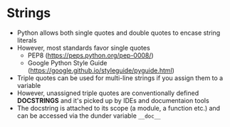 # Strings

- Python allows both single quotes and double quotes to encase string literals
- However, most standards favor single quotes
  - PEP8 (https://peps.python.org/pep-0008/)
  - Google Python Style Guide (https://google.github.io/styleguide/pyguide.html)
- Triple quotes can be used for multi-line strings if you assign them to a variable
- However, unassigned triple quotes are conventionally defined **DOCSTRINGS** and it's picked up by IDEs and documentaion tools
- The docstring is attached to its scope (a module, a function etc.) and can be accessed via the dunder variable `__doc__`
